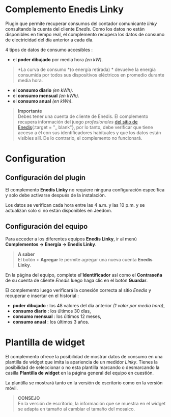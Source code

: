 # Complemento Enedis Linky

Plugin que permite recuperar consumos del contador comunicante *linky* consultando la cuenta del cliente *Enedis*. Como los datos no están disponibles en tiempo real, el complemento recupera los datos de consumo de electricidad del día anterior a cada día.

4 tipos de datos de consumo accesibles :
- el **poder dibujado** por media hora *(en kW)*.
>*La curva de consumo *(o energía retirada) * devuelve la energía consumida por todos sus dispositivos eléctricos en promedio durante media hora.

- el **consumo diario** *(en kWh)*.
- el **consumo mensual** *(en kWh)*.
- el **consumo anual** *(en kWh)*.

>**Importante**      
>Debes tener una cuenta de cliente de Enedis. El complemento recupera información del juego *profesionales* [del sitio de Enedis](https://espace-client-connexion.enedis.fr/auth/XUI/#login/&realm=particuliers&goto=https://espace-client-particuliers.enedis.fr%2Fgroup%2Fespace-particuliers%2Faccueil){:target = "\_ blank"}, por lo tanto, debe verificar que tiene acceso a él con sus identificadores habituales y que los datos están visibles allí. De lo contrario, el complemento no funcionará.

# Configuration

## Configuración del plugin

El complemento **Enedis Linky** no requiere ninguna configuración específica y solo debe activarse después de la instalación.

Los datos se verifican cada hora entre las 4 a.m. y las 10 p.m. y se actualizan solo si no están disponibles en Jeedom.

## Configuración del equipo

Para acceder a los diferentes equipos **Enedis Linky**, ir al menú **Complementos → Energía → Enedis Linky**.

> **A saber**    
> El botón **+ Agregar** le permite agregar una nueva cuenta **Enedis Linky**.

En la página del equipo, complete el'**Identificador** así como el **Contraseña** de su cuenta de cliente *Enedis* luego haga clic en el botón **Guardar**.

El complemento luego verificará la conexión correcta al sitio *Enedis* y recuperar e insertar en el historial :
- **poder dibujado** : los 48 valores del día anterior *(1 valor por media hora)*,
- **consumo diario** : los últimos 30 días,
- **consumo mensual** : los últimos 12 meses,
- **consumo anual** : los últimos 3 años.

# Plantilla de widget

El complemento ofrece la posibilidad de mostrar datos de consumo en una plantilla de widget que imita la apariencia de un medidor *Linky*. Tienes la posibilidad de seleccionar o no esta plantilla marcando o desmarcando la casilla **Plantilla de widget** en la página general del equipo en cuestión.

La plantilla se mostrará tanto en la versión de escritorio como en la versión móvil.

>**CONSEJO**     
>En la versión de escritorio, la información que se muestra en el widget se adapta en tamaño al cambiar el tamaño del mosaico.
